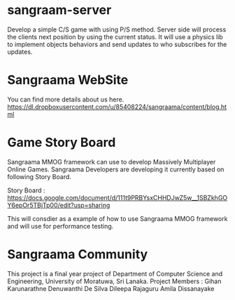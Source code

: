 sangraam-server
========================

Develop a simple C/S game with using P/S method. Server side will process the clients next
position by using the current status. It will use a physics lib to implement objects behaviors
and send updates to who subscribes for the updates.

Sangraama WebSite
========================
You can find more details about us here.
https://dl.dropboxusercontent.com/u/85408224/sangraama/content/blog.html

Game Story Board
========================
Sangraama MMOG framework can use to develop Massively Multiplayer Online Games.
Sangraama Developers are developing it currently based on following Story Board.

Story Board : https://docs.google.com/document/d/111t9PRBYsxCHHDJwZ5w__1SBZkhGOY6epOr5TBjTp00/edit?usp=sharing

This will consdier as a example of how to use Sangraama MMOG framework and will use for performance testing.

Sangraama Community
=======================
This project is a final year project of Department of Computer Science and Engineering, University of Moratuwa, Sri Lanaka.
Project Members :
Gihan Karunarathne
Denuwanthi De Silva
Dileepa Rajaguru
Amila Dissanayake
